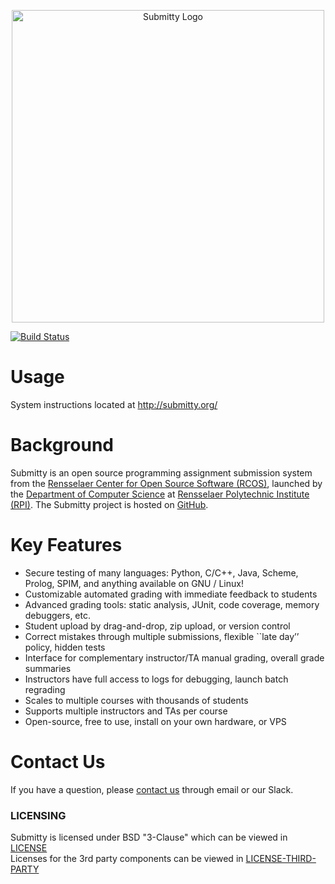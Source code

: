 <p align="center">
  <img src="http://submitty.org/images/submitty_logo.png" alt="Submitty Logo" width="500px"/>
</p>

[![Build Status](https://travis-ci.com/Submitty/Submitty.svg?branch=master)](https://travis-ci.com/Submitty/Submitty)

# Usage

System instructions located at http://submitty.org/

# Background

Submitty is an open source programming assignment submission system
from the 
[Rensselaer Center for Open Source Software (RCOS)](https://rcos.io/), launched
by the [Department of Computer Science](https://science.rpi.edu/computer-science) at 
[Rensselaer Polytechnic Institute (RPI)](https://rpi.edu/).
The Submitty project is hosted on [GitHub](https://github.com/Submitty).


# Key Features

* Secure testing of many languages: Python, C/C++, Java, Scheme, Prolog, SPIM, and anything available on GNU / Linux!
* Customizable automated grading with immediate feedback to students
* Advanced grading tools: static analysis, JUnit, code coverage, memory debuggers, etc.
* Student upload by drag-and-drop, zip upload, or version control
* Correct mistakes through multiple submissions, flexible ``late day’’ policy, hidden tests
* Interface for complementary instructor/TA manual grading, overall grade summaries
* Instructors have full access to logs for debugging, launch batch regrading
* Scales to multiple courses with thousands of students
* Supports multiple instructors and TAs per course
* Open-source, free to use, install on your own hardware, or VPS


# Contact Us

If you have a question, please [contact us](https://submitty.org/#contact-us) through email or our Slack.


### LICENSING
Submitty is licensed under BSD "3-Clause" which can be viewed in [LICENSE](LICENSE.md)  
Licenses for the 3rd party components can be viewed in [LICENSE-THIRD-PARTY](LICENSE-THIRD-PARTY.md)

